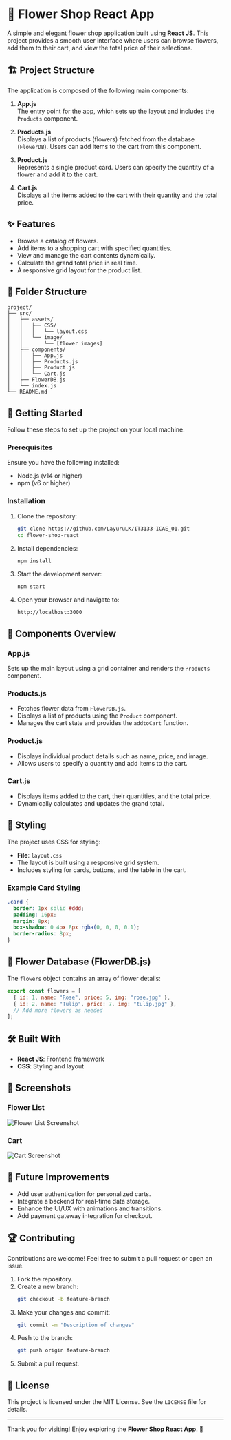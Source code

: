 # 💐 Flower Shop React App

A simple and elegant flower shop application built using **React JS**. This project provides a smooth user interface where users can browse flowers, add them to their cart, and view the total price of their selections. 

## 🏗️ Project Structure

The application is composed of the following main components:

1. **App.js**  
   The entry point for the app, which sets up the layout and includes the `Products` component.

2. **Products.js**  
   Displays a list of products (flowers) fetched from the database (`FlowerDB`). Users can add items to the cart from this component.

3. **Product.js**  
   Represents a single product card. Users can specify the quantity of a flower and add it to the cart.

4. **Cart.js**  
   Displays all the items added to the cart with their quantity and the total price.

## ✨ Features

- Browse a catalog of flowers.
- Add items to a shopping cart with specified quantities.
- View and manage the cart contents dynamically.
- Calculate the grand total price in real time.
- A responsive grid layout for the product list.

## 📂 Folder Structure

```plaintext
project/
├── src/
│   ├── assets/
│   │   ├── CSS/
│   │   │   └── layout.css
│   │   └── image/
│   │       └── [flower images]
│   ├── components/
│   │   ├── App.js
│   │   ├── Products.js
│   │   ├── Product.js
│   │   └── Cart.js
│   ├── FlowerDB.js
│   └── index.js
└── README.md
```

## 🚀 Getting Started

Follow these steps to set up the project on your local machine.

### Prerequisites

Ensure you have the following installed:
- Node.js (v14 or higher)
- npm (v6 or higher)

### Installation

1. Clone the repository:
   ```bash
   git clone https://github.com/LayuruLK/IT3133-ICAE_01.git
   cd flower-shop-react
   ```

2. Install dependencies:
   ```bash
   npm install
   ```

3. Start the development server:
   ```bash
   npm start
   ```

4. Open your browser and navigate to:
   ```
   http://localhost:3000
   ```

## 🌼 Components Overview

### **App.js**

Sets up the main layout using a grid container and renders the `Products` component.

### **Products.js**

- Fetches flower data from `FlowerDB.js`.
- Displays a list of products using the `Product` component.
- Manages the cart state and provides the `addtoCart` function.

### **Product.js**

- Displays individual product details such as name, price, and image.
- Allows users to specify a quantity and add items to the cart.

### **Cart.js**

- Displays items added to the cart, their quantities, and the total price.
- Dynamically calculates and updates the grand total.

## 🌷 Styling

The project uses CSS for styling:
- **File**: `layout.css`
- The layout is built using a responsive grid system.
- Includes styling for cards, buttons, and the table in the cart.

### Example Card Styling
```css
.card {
  border: 1px solid #ddd;
  padding: 16px;
  margin: 8px;
  box-shadow: 0 4px 8px rgba(0, 0, 0, 0.1);
  border-radius: 8px;
}
```

## 📜 Flower Database (FlowerDB.js)

The `flowers` object contains an array of flower details:
```javascript
export const flowers = [
  { id: 1, name: "Rose", price: 5, img: "rose.jpg" },
  { id: 2, name: "Tulip", price: 7, img: "tulip.jpg" },
  // Add more flowers as needed
];
```

## 🛠️ Built With

- **React JS**: Frontend framework
- **CSS**: Styling and layout

## 📸 Screenshots

### Flower List
![Flower List Screenshot](/myapp/src/assets/image/Screenshots/1.png)

### Cart
![Cart Screenshot](/myapp/src/assets/image/Screenshots/2.png)

## 🌟 Future Improvements

- Add user authentication for personalized carts.
- Integrate a backend for real-time data storage.
- Enhance the UI/UX with animations and transitions.
- Add payment gateway integration for checkout.

## 🏆 Contributing

Contributions are welcome! Feel free to submit a pull request or open an issue.

1. Fork the repository.
2. Create a new branch:
   ```bash
   git checkout -b feature-branch
   ```
3. Make your changes and commit:
   ```bash
   git commit -m "Description of changes"
   ```
4. Push to the branch:
   ```bash
   git push origin feature-branch
   ```
5. Submit a pull request.

## 📜 License

This project is licensed under the MIT License. See the `LICENSE` file for details.

---

Thank you for visiting! Enjoy exploring the **Flower Shop React App**. 🌼